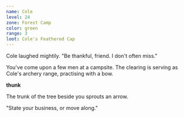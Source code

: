 ```yaml
---
name: Cole
level: 24
zone: Forest Camp
color: green
range: 3
loot: Cole's Feathered Cap
---
```


Cole laughed mightily. "Be thankful, friend. I don't often miss."

You've come upon a few men at a campsite. The clearing is serving as Cole's archery range, practising with a bow. 

**thunk**

The trunk of the tree beside you sprouts an arrow. 

"State your business, or move along."